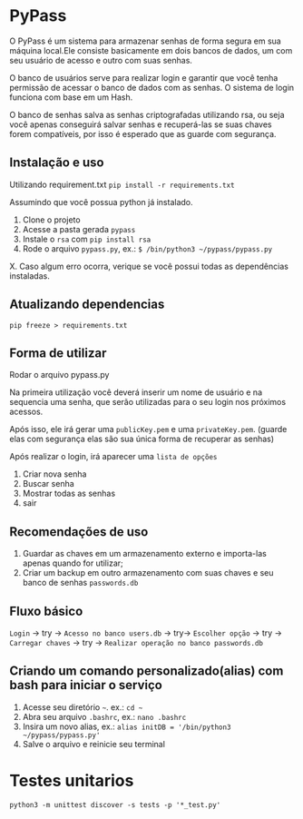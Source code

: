 # PyPass

O PyPass é um sistema para armazenar senhas de forma segura em sua máquina local.Ele consiste basicamente em dois bancos de dados, um com seu usuário de acesso e outro com suas senhas.

O banco de usuários serve para realizar login e garantir que você tenha permissão de acessar o banco de dados com as senhas. O sistema de login funciona com base em um Hash.

O banco de senhas salva as senhas criptografadas utilizando rsa, ou seja você apenas conseguirá salvar senhas e recuperá-las se suas chaves forem compatíveis, por isso é esperado que as guarde com segurança.

## Instalação e uso

Utilizando requirement.txt
`pip install -r requirements.txt`

Assumindo que você possua python já instalado.

1. Clone o projeto
2. Acesse a pasta gerada `pypass`
3. Instale o `rsa` com `pip install rsa`
4. Rode o arquivo `pypass.py`, ex.: `$ /bin/python3 ~/pypass/pypass.py`

X. Caso algum erro ocorra, verique se você possui todas as dependências instaladas.

## Atualizando dependencias

`pip freeze > requirements.txt`

## Forma de utilizar 

Rodar o arquivo pypass.py

Na primeira utilização você deverá inserir um nome de usuário e na sequencia uma senha, que serão utilizadas para o seu login nos próximos acessos.

Após isso, ele irá gerar uma `publicKey.pem` e uma `privateKey.pem`. (guarde elas com segurança elas são sua única forma de recuperar as senhas)

Após realizar o login, irá aparecer uma `lista de opções`
1. Criar nova senha
2. Buscar senha
3. Mostrar todas as senhas
4. sair

## Recomendações de uso
1. Guardar as chaves em um armazenamento externo e importa-las apenas quando for utilizar;
2. Criar um backup em outro armazenamento com suas chaves e seu banco de senhas `passwords.db`

## Fluxo básico

`Login` -> try -> `Acesso no banco users.db` -> try-> `Escolher opção` -> try -> `Carregar chaves` -> try -> `Realizar operação no banco passwords.db`

## Criando um comando personalizado(alias) com bash para iniciar o serviço

1. Acesse seu diretório `~`. ex.: `cd ~`
2. Abra seu arquivo `.bashrc`, ex.: `nano .bashrc`
3. Insira um novo alias, ex.: `alias initDB = '/bin/python3 ~/pypass/pypass.py'`
4. Salve o arquivo e reinicie seu terminal

# Testes unitarios

`python3 -m unittest discover -s tests -p '*_test.py'`

